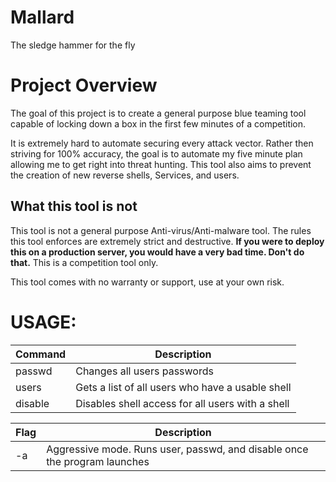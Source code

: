 # Mallard
The sledge hammer for the fly

# Project Overview
The goal of this project is to create a general purpose blue teaming tool capable of locking down a box in the first few minutes of a competition. 

It is extremely hard to automate securing every attack vector. Rather then striving for 100% accuracy, the goal is to automate my five minute plan allowing me to get right into threat hunting. This tool also aims to prevent the creation of new reverse shells, Services, and users.

## What this tool is not
This tool is not a general purpose Anti-virus/Anti-malware tool. The rules this tool enforces are extremely strict and destructive. **If you were to deploy this on a production server, you would have a very bad time. Don't do that.** This is a competition tool only.

This tool comes with no warranty or support, use at your own risk.

# USAGE:
|Command| Description|
|-|-|
|passwd|Changes all users passwords|
|users|Gets a list of all users who have a usable shell|
|disable|Disables shell access for all users with a shell|


|Flag|Description|
|-|-|
|-a|Aggressive mode. Runs user, passwd, and disable once the program launches|